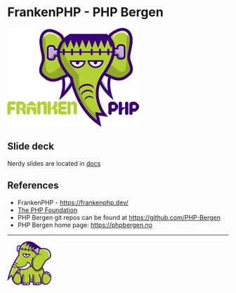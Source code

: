 # FrankenPHP - PHP Bergen

<img src="docs/images/frankenphp.png" alt="FrankenPHP" width="300" />

## Slide deck 

Nerdy slides are located in [docs](docs/markdown/README.md)

## References

* FrankenPHP - https://frankenphp.dev/
* [The PHP Foundation](https://thephp.foundation/blog)
* PHP Bergen git repos can be found at https://github.com/PHP-Bergen
* PHP Bergen home page: https://phpbergen.no

---
<img src="docs/images/elephant_footer.svg" alt="FrankenPHP" width="100" height="100" />
